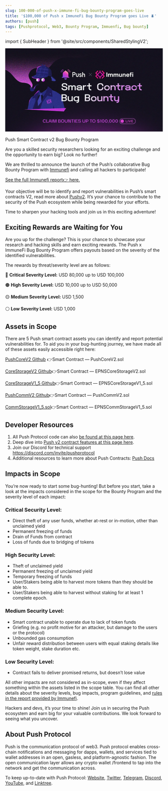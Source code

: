 ```yaml
---
slug: 100-000-of-push-x-immune-fi-bug-bounty-program-goes-live
title: '$100,000 of Push x ImmuneFi Bug Bounty Program goes Live 🪲'
authors: [push]
tags: [Pushprotocol, Web3, Bounty Program, Immuenfi, Bug bounty]
---
```


import { SubHeader } from '@site/src/components/SharedStylingV2';

![Docusaurus Image](./cover-image.webp)

<Subheader>
    Push Smart Contract v2 Bug Bounty Program
</Subheader>

Are you a skilled security researchers looking for an exciting challenge and the opportunity to earn big? Look no further!

We are thrilled to announce the launch of the Push’s collaborative Bug Bounty Program with [Immunefi](https://immunefi.com/) and calling all hackers to participate!

[See the full Immunefi report👉 here.](https://immunefi.com/bounty/pushprotocol/)

Your objective will be to identify and report vulnerabilities in Push’s smart contracts V2, read more about [Pushv2](https://medium.com/push-protocol/push-protocol-v2-fee-pool-incentivized-chats-launching-in-june-959a3eab4966). It’s your chance to contribute to the security of the Push ecosystem while being rewarded for your efforts.

Time to sharpen your hacking tools and join us in this exciting adventure!

## Exciting Rewards are Waiting for You
Are you up for the challenge? This is your chance to showcase your research and hacking skills and earn exciting rewards. The Push x ImmuneFi Bug Bounty Program offers payouts based on the severity of the identified vulnerabilities.

The rewards by threat/severity level are as follows:

🔴 <b>Critical Severity Level:</b> USD 80,000 up to USD 100,000

🟠 <b>High Severity Level:</b> USD 10,000 up to USD 50,000

🟡 <b>Medium Severity Level:</b> USD 1,500

⚪ <b>Low Severity Level:</b> USD 1,000


## Assets in Scope
There are 5 Push smart contract assets you can identify and report potential vulnerabilities for. To aid you in your bug-hunting journey, we have made all of these assets easily accessible right here:

[PushCoreV2 Github](https://github.com/ethereum-push-notification-service/push-smart-contracts/blob/bug_bounty_dev/contracts/EPNSCore/PushCoreV2.sol) 👉Smart Contract — PushCoreV2.sol

[CoreStorageV2 Github](https://github.com/ethereum-push-notification-service/push-smart-contracts/blob/bug_bounty_dev/contracts/EPNSCore/EPNSCoreStorageV2.sol)👉Smart Contract — EPNSCoreStorageV2.sol

[CoreStorageV1_5 Github](https://github.com/ethereum-push-notification-service/push-smart-contracts/blob/bug_bounty_dev/contracts/EPNSCore/EPNSCoreStorageV1_5.sol)👉Smart Contract — EPNSCoreStorageV1_5.sol

[PushCommV2 Github](https://github.com/ethereum-push-notification-service/push-smart-contracts/blob/bug_bounty_dev/contracts/EPNSComm/PushCommV2.sol)👉Smart Contract — PushCommV2.sol

[CommStorageV1_5.sol](https://github.com/ethereum-push-notification-service/push-smart-contracts/blob/bug_bounty_dev/contracts/EPNSComm/EPNSCommStorageV1_5.sol)👉Smart Contract — EPNSCommStorageV1_5.sol

## Developer Resources
1. All Push Protocol code can also [be found at this page here](https://github.com/ethereum-push-notification-service/push-smart-contracts/blob/bug_bounty_dev/contracts/EPNSComm/EPNSCommStorageV1_5.sol).
2. Deep dive into [Push v2 contract features at this page here](https://docs.google.com/document/d/1GZsrj1XiiwFCPv453Ct-TziZyoLuwLjCdQuaF1AJ-V8/edit).
3. Join our Discord for technical support https://discord.com/invite/pushprotocol
4. Additional resources to learn more about Push Contracts: [Push Docs](https://docs.push.org/developers/developer-tooling/push-smart-contracts?source=post_page-----24ec2a8f26cd--------------------------------)

## Impacts in Scope
You’re now ready to start some bug-hunting! But before you start, take a look at the impacts considered in the scope for the Bounty Program and the severity level of each impact:

### Critical Security Level:
- Direct theft of any user funds, whether at-rest or in-motion, other than unclaimed yield
- Permanent freezing of funds
- Drain of Funds from contract
- Loss of funds due to bridging of tokens
### High Security Level:
- Theft of unclaimed yield
- Permanent freezing of unclaimed yield
- Temporary freezing of funds
- User/Stakers being able to harvest more tokens than they should be able to.
- User/Stakers being able to harvest without staking for at least 1 complete epoch.
### Medium Security Level:
- Smart contract unable to operate due to lack of token funds
- Griefing (e.g. no profit motive for an attacker, but damage to the users or the protocol)
- Unbounded gas consumption
- Unfair reward distribution between users with equal staking details like token weight, stake duration etc.
### Low Security Level:
- Contract fails to deliver promised returns, but doesn’t lose value

All other impacts are not considered as in-scope, even if they affect something within the assets listed in the scope table. You can find all other details about the severity levels, bug impacts, program guidelines, and [rules in the report provided by Immunefi](https://immunefi.com/bounty/pushprotocol/).

Hackers and devs, it’s your time to shine! Join us in securing the Push ecosystem and earn big for your valuable contributions. We look forward to seeing what you uncover.


## About Push Protocol

Push is the communication protocol of web3. Push protocol enables cross-chain notifications and messaging for dapps, wallets, and services tied to wallet addresses in an open, gasless, and platform-agnostic fashion. The open communication layer allows any crypto wallet /frontend to tap into the network and get the communication across.

To keep up-to-date with Push Protocol: [Website](https://push.org/), [Twitter](https://twitter.com/pushprotocol), [Telegram](https://t.me/epnsproject), [Discord](https://discord.gg/pushprotocol), [YouTube](https://www.youtube.com/c/EthereumPushNotificationService), and [Linktree](https://linktr.ee/pushprotocol).



